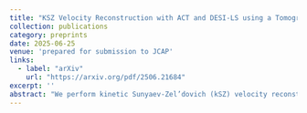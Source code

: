 ```yaml
---
title: "KSZ Velocity Reconstruction with ACT and DESI-LS using a Tomographic QML Power Spectrum Estimator"
collection: publications
category: preprints
date: 2025-06-25
venue: 'prepared for submission to JCAP'
links:
  - label: "arXiv"
    url: "https://arxiv.org/pdf/2506.21684"
excerpt: ''   
abstract: "We perform kinetic Sunyaev-Zel’dovich (kSZ) velocity reconstruction on data from ACT DR6 and DESILS DR9. To estimate the cross-power between kSZ velocity reconstruction and galaxy density, we make use of a novel quadratic maximum likelihood QML power spectrum estimator implementation in red-shift binned spherical coordinates. We find a detection of the kSZ signal from the cross-correlation between the estimated velocity field and the large-scale galaxy field of 11.7σ. We estimate an amplitude A = 0.39±0.04 of the kSZ signal with respect to a halo model prediction, possibly indicating a high feedback in massive halos, in agreement with previous studies. Our result demonstrates the feasibility of an optimal QML pipeline at the resolution required for this analysis, and will be a powerful tool for kSZ cosmology with upcoming high-resolution surveys."
---
```

